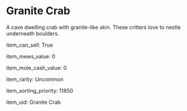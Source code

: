 # Granite Crab

A cave dwelling crab with granite-like skin. These critters love to nestle underneath boulders.

item_can_sell: True

item_mews_value: 0

item_mole_cash_value: 0

item_rarity: Uncommon

item_sorting_priority: 11850

item_uid: Granite Crab